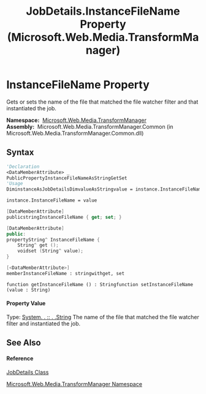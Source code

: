 ﻿---
title: JobDetails.InstanceFileName Property  (Microsoft.Web.Media.TransformManager)
TOCTitle: InstanceFileName Property
ms:assetid: P:Microsoft.Web.Media.TransformManager.JobDetails.InstanceFileName
ms:mtpsurl: https://msdn.microsoft.com/en-us/library/microsoft.web.media.transformmanager.jobdetails.instancefilename(v=VS.90)
ms:contentKeyID: 35520557
ms.date: 06/14/2012
mtps_version: v=VS.90
f1_keywords:
- Microsoft.Web.Media.TransformManager.JobDetails.InstanceFileName
- Microsoft.Web.Media.TransformManager.JobDetails.get_InstanceFileName
- Microsoft.Web.Media.TransformManager.JobDetails.set_InstanceFileName
dev_langs:
- CSharp
- JScript
- VB
- FSharp
- c++
api_location:
- Microsoft.Web.Media.TransformManager.Common.dll
api_name:
- Microsoft.Web.Media.TransformManager.JobDetails.get_InstanceFileName
- Microsoft.Web.Media.TransformManager.JobDetails.InstanceFileName
- Microsoft.Web.Media.TransformManager.JobDetails.set_InstanceFileName
api_type:
- Managed
topic_type:
- apiref
- kbSyntax
product_family_name: VS
ROBOTS: INDEX,FOLLOW
---

# InstanceFileName Property

Gets or sets the name of the file that matched the file watcher filter and that instantiated the job.

**Namespace:**  [Microsoft.Web.Media.TransformManager](microsoft-web-media-transformmanager-namespace.md)  
**Assembly:**  Microsoft.Web.Media.TransformManager.Common (in Microsoft.Web.Media.TransformManager.Common.dll)

## Syntax

``` vb
'Declaration
<DataMemberAttribute> _
PublicPropertyInstanceFileNameAsStringGetSet
'Usage
DiminstanceAsJobDetailsDimvalueAsStringvalue = instance.InstanceFileName

instance.InstanceFileName = value
```

``` csharp
[DataMemberAttribute]
publicstringInstanceFileName { get; set; }
```

``` c++
[DataMemberAttribute]
public:
propertyString^ InstanceFileName {
    String^ get ();
    voidset (String^ value);
}
```

``` fsharp
[<DataMemberAttribute>]
memberInstanceFileName : stringwithget, set
```

``` jscript
function getInstanceFileName () : Stringfunction setInstanceFileName (value : String)
```

#### Property Value

Type: [System. . :: . .String](https://msdn.microsoft.com/en-us/library/s1wwdcbf\(v=vs.90\))  
The name of the file that matched the file watcher filter and instantiated the job.  

## See Also

#### Reference

[JobDetails Class](jobdetails-class-microsoft-web-media-transformmanager.md)

[Microsoft.Web.Media.TransformManager Namespace](microsoft-web-media-transformmanager-namespace.md)

